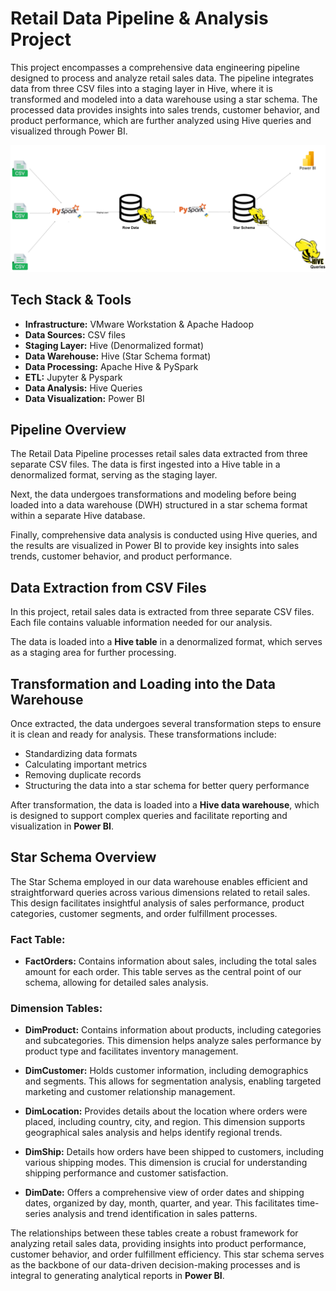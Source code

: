 # Retail Data Pipeline & Analysis Project
This project encompasses a comprehensive data engineering pipeline designed to process and analyze retail sales data. The pipeline integrates data from three CSV files into a staging layer in Hive, where it is transformed and modeled into a data warehouse using a star schema. The processed data provides insights into sales trends, customer behavior, and product performance, which are further analyzed using Hive queries and visualized through Power BI.

<img src="Dataflow.png">


## Tech Stack & Tools

- **Infrastructure:** VMware Workstation & Apache Hadoop
- **Data Sources:** CSV files
- **Staging Layer:** Hive (Denormalized format)
- **Data Warehouse:** Hive (Star Schema format)
- **Data Processing:** Apache Hive & PySpark
- **ETL:** Jupyter & Pyspark
- **Data Analysis:** Hive Queries
- **Data Visualization:** Power BI

## Pipeline Overview
The Retail Data Pipeline processes retail sales data extracted from three separate CSV files. The data is first ingested into a Hive table in a denormalized format, serving as the staging layer.

Next, the data undergoes transformations and modeling before being loaded into a data warehouse (DWH) structured in a star schema format within a separate Hive database.

Finally, comprehensive data analysis is conducted using Hive queries, and the results are visualized in Power BI to provide key insights into sales trends, customer behavior, and product performance.

## Data Extraction from CSV Files

In this project, retail sales data is extracted from three separate CSV files. Each file contains valuable information needed for our analysis.

The data is loaded into a **Hive table** in a denormalized format, which serves as a staging area for further processing.

## Transformation and Loading into the Data Warehouse

Once extracted, the data undergoes several transformation steps to ensure it is clean and ready for analysis. These transformations include:

- Standardizing data formats
- Calculating important metrics
- Removing duplicate records
- Structuring the data into a star schema for better query performance

After transformation, the data is loaded into a **Hive data warehouse**, which is designed to support complex queries and facilitate reporting and visualization in **Power BI**.


## Star Schema Overview

The Star Schema employed in our data warehouse enables efficient and straightforward queries across various dimensions related to retail sales. This design facilitates insightful analysis of sales performance, product categories, customer segments, and order fulfillment processes.

### Fact Table:

- **FactOrders:** Contains information about sales, including the total sales amount for each order. This table serves as the central point of our schema, allowing for detailed sales analysis.

### Dimension Tables:

- **DimProduct:** Contains information about products, including categories and subcategories. This dimension helps analyze sales performance by product type and facilitates inventory management.

- **DimCustomer:** Holds customer information, including demographics and segments. This allows for segmentation analysis, enabling targeted marketing and customer relationship management.

- **DimLocation:** Provides details about the location where orders were placed, including country, city, and region. This dimension supports geographical sales analysis and helps identify regional trends.

- **DimShip:** Details how orders have been shipped to customers, including various shipping modes. This dimension is crucial for understanding shipping performance and customer satisfaction.

- **DimDate:** Offers a comprehensive view of order dates and shipping dates, organized by day, month, quarter, and year. This facilitates time-series analysis and trend identification in sales patterns.

The relationships between these tables create a robust framework for analyzing retail sales data, providing insights into product performance, customer behavior, and order fulfillment efficiency. This star schema serves as the backbone of our data-driven decision-making processes and is integral to generating analytical reports in **Power BI**.

